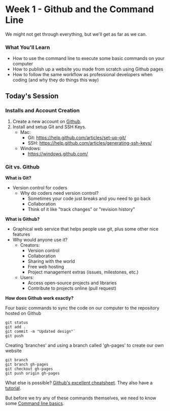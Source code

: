 # Week 1 - Github and the Command Line
We might not get through everything, but we'll get as far as we can.

### What You'll Learn
* How to use the command line to execute some basic commands on your computer
* How to publish up a website you made from scratch using Github pages
* How to follow the same workflow as professional developers when coding (and why they do things this way)

## Today's Session

### Installs and Account Creation

1. Create a new account on [Github](https://github.com).
2. Install and setup Git and SSH Keys.
    * Mac:
       * Git: https://help.github.com/articles/set-up-git/
       * SSH: https://help.github.com/articles/generating-ssh-keys/
    * Windows:
       * https://windows.github.com/

### Git vs. Github

__What is Git?__
  * Version control for coders
    * Why do coders need version control?
      * Sometimes your code just breaks and you need to go back
      * Collaboration
      * Think of it like "track changes" or "revision history"

__What is Github?__
  * Graphical web service that helps people use git, plus some other nice features
  * Why would anyone use it?
    * Creators:
      * Version control
      * Collaboration
      * Sharing with the world
      * Free web hosting
      * Project management extras (issues, milestones, etc.)
    * Users:
      * Access open-source projects and libraries
      * Contribute to projects online (pull request)

__How does Github work exactly?__

Four basic commands to sync the code on our computer to the repository hosted on Github

```
git status
git add .
git commit -m "Updated design"`
git push
```

Creating 'branches' and using a branch called 'gh-pages' to create our own website

```
git branch
git branch gh-pages
git checkout gh-pages
git push origin gh-pages
```

What else is possible? [Github's excellent cheatsheet](https://training.github.com/kit/downloads/github-git-cheat-sheet.pdf). They also have a [tutorial](https://try.github.io).

But before we try any of these commands themselves, we need to know some [Command line basics](tutorials/command-line-basics.md).
